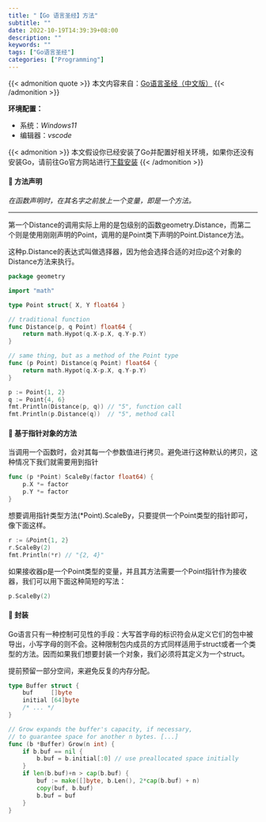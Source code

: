```yaml
---
title: "【Go 语言圣经】方法"
subtitle: ""
date: 2022-10-19T14:39:39+08:00
description: ""
keywords: ""
tags: ["Go语言圣经"]
categories: ["Programming"]
---
```


{{< admonition quote >}}
本文内容来自：[Go语言圣经（中文版）](https://golang-china.github.io/gopl-zh/)
{{< /admonition >}}

**环境配置：**
- 系统：*Windows11*
- 编辑器：*vscode*

{{< admonition  >}}
本文假设你已经安装了Go并配置好相关环境，如果你还没有安装Go，请前往Go官方网站进行[下载安装](https://golang.google.cn/dl/)
{{< /admonition >}}

#### 💐 方法声明
*在函数声明时，在其名字之前放上一个变量，即是一个方法。*

***

第一个Distance的调用实际上用的是包级别的函数geometry.Distance，而第二个则是使用刚刚声明的Point，调用的是Point类下声明的Point.Distance方法。

这种p.Distance的表达式叫做选择器，因为他会选择合适的对应p这个对象的Distance方法来执行。
```go
package geometry

import "math"

type Point struct{ X, Y float64 }

// traditional function
func Distance(p, q Point) float64 {
    return math.Hypot(q.X-p.X, q.Y-p.Y)
}

// same thing, but as a method of the Point type
func (p Point) Distance(q Point) float64 {
    return math.Hypot(q.X-p.X, q.Y-p.Y)
}

p := Point{1, 2}
q := Point{4, 6}
fmt.Println(Distance(p, q)) // "5", function call
fmt.Println(p.Distance(q))  // "5", method call
```

#### 🌸 基于指针对象的方法
当调用一个函数时，会对其每一个参数值进行拷贝。避免进行这种默认的拷贝，这种情况下我们就需要用到指针
```go
func (p *Point) ScaleBy(factor float64) {
    p.X *= factor
    p.Y *= factor
}
```
想要调用指针类型方法(*Point).ScaleBy，只要提供一个Point类型的指针即可，像下面这样。
```go
r := &Point{1, 2}
r.ScaleBy(2)
fmt.Println(*r) // "{2, 4}"
```
如果接收器p是一个Point类型的变量，并且其方法需要一个Point指针作为接收器，我们可以用下面这种简短的写法：
```go
p.ScaleBy(2)
```

#### 💮 封装
Go语言只有一种控制可见性的手段：大写首字母的标识符会从定义它们的包中被导出，小写字母的则不会。这种限制包内成员的方式同样适用于struct或者一个类型的方法。因而如果我们想要封装一个对象，我们必须将其定义为一个struct。

提前预留一部分空间，来避免反复的内存分配。
```go
type Buffer struct {
    buf     []byte
    initial [64]byte
    /* ... */
}

// Grow expands the buffer's capacity, if necessary,
// to guarantee space for another n bytes. [...]
func (b *Buffer) Grow(n int) {
    if b.buf == nil {
        b.buf = b.initial[:0] // use preallocated space initially
    }
    if len(b.buf)+n > cap(b.buf) {
        buf := make([]byte, b.Len(), 2*cap(b.buf) + n)
        copy(buf, b.buf)
        b.buf = buf
    }
}
```